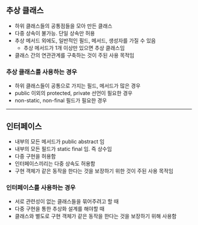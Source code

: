 ## 추상 클래스

- 하위 클래스들의 공통점들을 모아 만든 클래스
- 다중 상속이 불가능. 단일 상속만 허용
- 추상 메서드 외에도, 일반적인 필드, 메서드, 생성자를 가질 수 있음
    - 추상 메서드가 1개 이상만 있으면 추상 클래스임
- 클래스 간의 연관관계를 구축하는 것이 주된 사용 목적임

### 추상 클래스를 사용하는 경우

- 하위 클래스들이 공통으로 가지는 필드, 메서드가 많은 경우
- public 이외의 protected,  private 선언이 필요한 경우
- non-static, non-final 필드가 필요한 경우
---
## 인터페이스

- 내부의 모든 메서드가 public abstract 임
- 내부의 모든 필드가 static final 임. 즉 상수임
- 다중 구현을 허용함
- 인터페이스끼리는 다중 상속도 허용함
- 구현 객체가 같은 동작을 한다는 것을 보장하기 위한 것이 주된 사용 목적임

### 인터페이스를 사용하는 경우

- 서로 관련성이 없는 클래스들을 묶어주려고 할 때
- 다중 구현을 통한 추상화 설계를 해야할 때
- 클래스와 별도로 구현 객체가 같은 동작을 한다는 것을 보장하기 위해 사용함

